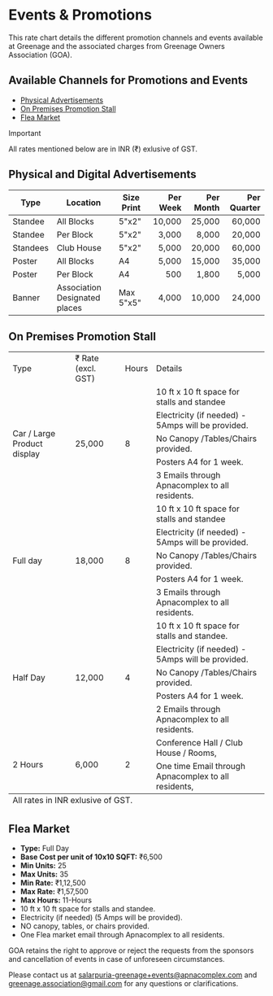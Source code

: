# Events & Promotions

This rate chart details the different promotion channels and events available at Greenage and the associated charges from Greenage Owners Association (GOA).

## Available Channels for Promotions and Events

- <a href="#physical-and-digital-advertisements">Physical Advertisements</a>
- <a href="#on-premises-promotion-stall">On Premises Promotion Stall</a>
- <a href="#flea-market">Flea Market</a>

> [!IMPORTANT]
> All rates mentioned below are in INR (₹) exlusive of GST.

## Physical and Digital Advertisements

| Type     | Location                      | Size Print | Per Week | Per Month | Per Quarter |
|----------|-------------------------------|------------|---------:|----------:|------------:|
| Standee  | All Blocks                    | 5"x2"      | 10,000   | 25,000    | 60,000      |
| Standee  | Per Block                     | 5"x2"      | 3,000    | 8,000     | 20,000      |
| Standees | Club House                    | 5"x2"      | 5,000    | 20,000    | 60,000      |
| Poster   | All Blocks                    | A4         | 5,000    | 15,000    | 35,000      |
| Poster   | Per Block                     | A4         | 500      | 1,800     | 5,000       |
| Banner   | Association Designated places | Max 5"x5"  | 4,000    | 10,000    | 24,000      |

## On Premises Promotion Stall

<table>
    <tr>
      <td>Type</td>
      <td>₹ Rate (excl. GST)</td>
      <td>Hours</td>
        <td>Details</td>
    </tr>
    <tr>
        <td rowspan="5">Car / Large Product display</td>
        <td rowspan="5">25,000</td>
        <td rowspan="5">8</td>
        <td>10 ft x 10 ft space for stalls and standee</td>
    </tr>
    <tr>
        <td>Electricity (if needed) - 5Amps will be provided.</td>
    </tr>
    <tr>
        <td>No Canopy /Tables/Chairs provided.</td>
    </tr>
    <tr>
        <td>Posters A4 for 1 week.</td>
    </tr>
    <tr>
        <td>3 Emails through Apnacomplex to all residents.</td>
    </tr>
    <tr>
        <td rowspan="5">Full day</td>
        <td rowspan="5">18,000</td>
        <td rowspan="5">8</td>
        <td>10 ft x 10 ft space for stalls and standee</td>
    </tr>
    <tr>
        <td>Electricity (if needed) - 5Amps will be provided.</td>
    </tr>
    <tr>
        <td>No Canopy /Tables/Chairs provided.</td>
    </tr>
    <tr>
        <td>Posters A4 for 1 week.</td>
    </tr>
    <tr>
        <td>3 Emails through Apnacomplex to all residents.</td>
    </tr>
    <tr>
        <td rowspan="5">Half Day</td>
        <td rowspan="5">12,000</td>
        <td rowspan="5">4</td>
        <td>10 ft x 10 ft space for stalls and standee.</td>
    </tr>
    <tr>
        <td>Electricity (if needed) - 5Amps will be provided.</td>
    </tr>
    <tr>
        <td>No Canopy /Tables/Chairs provided.</td>
    </tr>
    <tr>
        <td>Posters A4 for 1 week.</td>
    </tr>
    <tr>
        <td>2 Emails through Apnacomplex to all residents.</td>
    </tr>
    <tr>
        <td rowspan="2">2 Hours</td>
        <td rowspan="2">6,000</td>
        <td rowspan="2">2</td>
        <td>Conference Hall / Club House / Rooms,</td>
    </tr>
    <tr>
         <td>One time Email through Apnacomplex to all residents,</td>
    </tr>
    <tfoot><tr><td colspan="6">All rates in INR exlusive of GST.</td></tr></tfoot>
</table>

## Flea Market

- **Type:** Full Day
- **Base Cost per unit of 10x10 SQFT:** ₹6,500
- **Min Units:** 25
- **Max Units:** 35
- **Min Rate:** ₹1,12,500
- **Max Rate:** ₹1,57,500
- **Max Hours:** 11-Hours
- 10 ft x 10 ft space for stalls and standee.
- Electricity (if needed) (5 Amps will be provided).
- NO canopy, tables, or chairs provided.
- One Flea market email through Apnacomplex to all residents.


GOA retains the right to approve or reject the requests from the sponsors and cancellation of events in case of unforeseen circumstances.

Please contact us at salarpuria-greenage+events@apnacomplex.com and greenage.association@gmail.com for any questions or clarifications.
